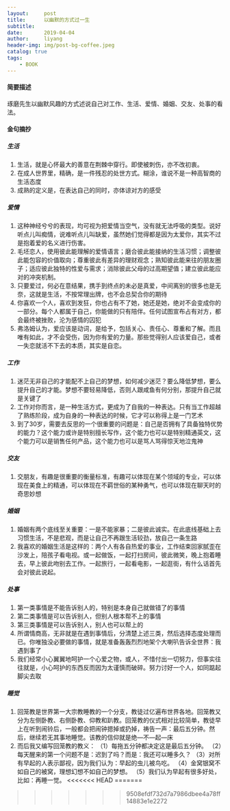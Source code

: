 ```yaml
---
layout:     post
title:      以幽默的方式过一生
subtitle:   
date:       2019-04-04
author:     liyang
header-img: img/post-bg-coffee.jpeg
catalog: true
tags:
    - BOOK
---
```


#### 简要描述
琢磨先生以幽默风趣的方式述说自己对工作、生活、爱情、婚姻、交友、处事的看法。

#### 金句摘抄
##### 生活
1. 生活，就是心怀最大的善意在荆棘中穿行。即使被刺伤，亦不改初衷。
2. 在成人世界里，精确，是一件残忍的处世方式。糊涂，谁说不是一种高智商的生活态度
3. 成熟的定义是，在表达自己的同时，亦体谅对方的感受

##### 爱情
1. 这种神经兮兮的表现，均可视为把爱情当空气，没有就无法呼吸的类型。说好听点儿叫痴情，说难听点儿叫缺爱，虽然她们觉得都是因为太爱你，其实不过是抱着爱的名义进行伤害。
2. 毛坯恋人，使用彼此能理解的爱情语言；磨合彼此能接纳的生活习惯；调整彼此能包容的价值取向；尊重彼此有差异的理财观念；熟知彼此能来往的朋友圈子；适应彼此独特的性爱与需求；消除彼此父母的过高期望值；建立彼此能应对的冲突机制。
3. 只要爱过，何必在意结果，携手到终点的未必是真爱，中间离别的很多也是无奈，这就是生活，不按常理出牌，也不会总契合你的期待
4. 你喜欢一个人，喜欢到发狂，你也占有不了她，她还是她，绝对不会变成你的一部分。每个人都属于自己，你能做的只有陪伴。任何试图宣布占有对方，都会最终被挫败，沦为感情的囚犯
5. 弗洛姆认为，爱应该是动词，是给予，包括关心、责任心、尊重和了解。而且唯有如此，才不会受伤，因为你有爱的力量。那些觉得别人应该爱自己，或者一失恋就活不下去的本质，其实是自恋。

##### 工作
1. 迷茫无非自己的才能配不上自己的梦想，如何减少迷茫？要么降低梦想，要么提升自己的才能。梦想不要轻易降低，否则人跟咸鱼有何分别，那提升自己就是关键了
2. 工作对你而言，是一种生活方式，更成为了自我的一种表达。只有当工作超越了熟练阶段，成为自身的一种表达的时候，它才可以称得上是一门艺术
3. 到了30岁，需要去反思的一个很重要的问题是：自己是否拥有了具备独特优势的能力？这个能力或许是特别擅长写作，这个能力也可以是特别精通英文，这个能力可以是销售任何产品，这个能力也可以是骂人骂得惊天地泣鬼神

##### 交友
1. 交朋友，有趣是很重要的衡量标准，有趣可以体现在某个领域的专业，可以体现在美食上的精通，可以体现在不羁世俗的某种勇气，也可以体现在聊天时的奇思妙想

##### 婚姻
1. 婚姻有两个底线至关重要：一是不能家暴；二是彼此诚实。在此底线基础上去习惯生活，不是悲观，而是让自己不再跟生活较劲，放自己一条生路
2. 我喜欢的婚姻生活是这样的：两个人有各自热爱的事业，工作结束回家腻歪在沙发上，陪孩子看电视。或一起做饭，一起打扫房间，彼此微笑，晚上抱着睡去，早上彼此吻别去工作。一起旅行，一起看电影，一起逛街，有什么话首先会对彼此说起。

##### 处事
1. 第一类事情是不能告诉别人的，特别是本身自己就做错了的事情
2. 第二类事情是可以告诉别人，但别人根本帮不上的事情
3. 第三类事情是可以告诉别人，别人也可以帮上的
4. 所谓情商高，无非就是在遇到事情后，分清楚上述三类，然后选择态度处理而已。你唯独没必要做的事情，就是准备轰轰烈烈地架个大喇叭告诉全世界：我遇到事了
5. 我们经常小心翼翼地呵护一个心爱之物，或人，不惜付出一切努力，但事实往往就是，小心呵护的东西反而因为太谨慎而破碎。努力讨好一个人，如同踮起脚尖去取

##### 睡觉
1. 回笼教是世界第一大宗教睡教的一个分支，教徒过亿遍布世界各地。回笼教又分为左侧卧教、右侧卧教、仰教和趴教。回笼教的仪式相对比较简单，教徒早上在听到闹铃后，一般都会把闹钟摁掉或扔掉，祷告一声：最后五分钟。然后，继续若无其事地睡觉。该教的信仰就是绝—不—起—床
2. 而后我又编写回笼教的教义：
（1）每拖五分钟都决定这是最后五分钟。
（2）每天醒来的第一个问题不是：迟到了吗？而是：我还可以睡多久？
（3）对所有早起的人表示鄙视，因为我们认为：早起的虫儿被鸟吃。
（4）金窝银窝不如自己的被窝，理想幻想不如自己的梦想。
（5）我们认为早起有很多好处，比如：再睡一觉。
<<<<<<< HEAD
=======

>>>>>>> 9508efdf732d7a7986dbee4a78ff14883e1e2272
